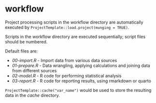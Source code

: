 workflow
================

Project processing scripts in the workflow directory are automatically executed 
by `ProjectTemplate::load.project(munging = TRUE)`.

Scripts in the workflow directory are executed sequentially; script files should
be numbered.

Default files are:

  - _00-import.R_ - Import data from various data sources
  - _01-prepare.R_ - Data wrangling, applying calculations and joining data from different sources
  - _02-model.R_ - R code for performing statistical analysis
  - _03-report.R_ - R code for reporting results, using rmarkdown or quarto

`ProjectTemplate::cache("var_name")` would be used to store the resulting data
in the _cache_ directory.
